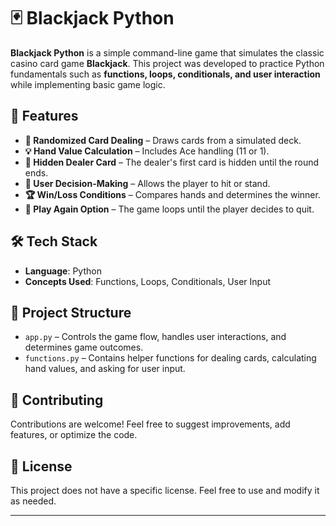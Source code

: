 # 🃏 Blackjack Python

**Blackjack Python** is a simple command-line game that simulates the classic casino card game **Blackjack**. This project was developed to practice Python fundamentals such as **functions, loops, conditionals, and user interaction** while implementing basic game logic.

## 🚀 Features

- **🎲 Randomized Card Dealing** – Draws cards from a simulated deck.  
- **💡 Hand Value Calculation** – Includes Ace handling (11 or 1).  
- **🙈 Hidden Dealer Card** – The dealer's first card is hidden until the round ends.  
- **🤔 User Decision-Making** – Allows the player to hit or stand.  
- **🏆 Win/Loss Conditions** – Compares hands and determines the winner.  
- **🔄 Play Again Option** – The game loops until the player decides to quit.  

## 🛠️ Tech Stack

- **Language**: Python  
- **Concepts Used**: Functions, Loops, Conditionals, User Input  

## 📂 Project Structure

- `app.py` – Controls the game flow, handles user interactions, and determines game outcomes.  
- `functions.py` – Contains helper functions for dealing cards, calculating hand values, and asking for user input.  

## 🤝 Contributing

Contributions are welcome! Feel free to suggest improvements, add features, or optimize the code.

## 📄 License

This project does not have a specific license. Feel free to use and modify it as needed.

---
